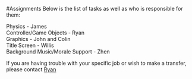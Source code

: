 #Assignments
Below is the list of tasks as well as who is responsible for them:

Physics - James <br>
Controller/Game Objects - Ryan <br>
Graphics - John and Colin <br>
Title Screen - Willis <br>
Background Music/Morale Support - Zhen <br>

If you are having trouble with your specific job or wish to make a transfer, please contact <a href="mailto:rstentz88@mtlstudents.net">Ryan</a>
